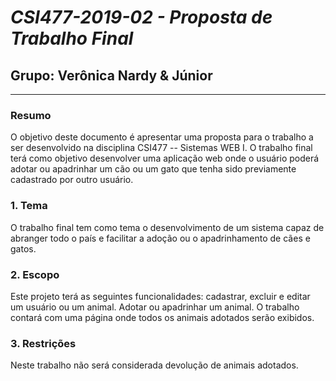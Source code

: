 # *CSI477-2019-02 - Proposta de Trabalho Final*
## Grupo: Verônica Nardy & Júnior

--------------

<!-- Descrever um resumo sobre o trabalho. -->

### Resumo

  O objetivo deste documento é apresentar uma proposta para o trabalho a ser desenvolvido na disciplina CSI477 -- Sistemas WEB I. O trabalho final terá como objetivo desenvolver uma aplicação web onde o usuário poderá adotar ou apadrinhar um cão ou um gato que tenha sido previamente cadastrado por outro usuário. 

<!-- Apresentar o tema. -->
### 1. Tema

  O trabalho final tem como tema o desenvolvimento de um sistema capaz de abranger todo o país e facilitar a adoção ou o apadrinhamento de cães e gatos.  

<!-- Descrever e limitar o escopo da aplicação. -->
### 2. Escopo

  Este projeto terá as seguintes funcionalidades: cadastrar, excluir e editar um usuário ou um animal. Adotar ou apadrinhar um animal. O trabalho contará com uma página onde todos os animais adotados serão exibidos.

<!-- Apresentar restrições de funcionalidades e de escopo. -->
### 3. Restrições

  Neste trabalho não será considerada devolução de animais adotados.